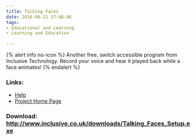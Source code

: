 ```yaml
---
title: Talking Faces
date: 2016-06-21 17:46:46
tags: 
- Educational and Learning
- Learning and Education

---
```


{% alert info no-icon %}
Another free, switch accessible program from Inclusive Technology.  Record your voice and hear it played back while a face animates!
{% endalert %}

<!-- more -->



### Links:
- <a href="http://www.inclusive.co.uk/downloads/Talking_Faces_Help.doc">Help</a>
- <a href="http://www.inclusive.co.uk/downloads/downloads.shtml#talkingfaces">Project Home Page</a>

### Download: http://www.inclusive.co.uk/downloads/Talking_Faces_Setup.exe 